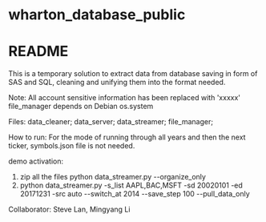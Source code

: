# wharton_database_public
# README #
This is a temporary solution to extract data from database saving in form of SAS and SQL,
cleaning and unifying them into the format needed.

Note: All account sensitive information has been replaced with 'xxxxx'
file_manager depends on Debian os.system

Files:
data_cleaner;
data_server;
data_streamer;
file_manager;

How to run:
For the mode of running through all years and then the next ticker, symbols.json file is not needed.

demo activation:
1. zip all the files
python data_streamer.py --organize_only
2. python data_streamer.py -s_list AAPL,BAC,MSFT -sd 20020101 -ed 20171231 -src auto --switch_at 2014 --save_step 100 --pull_data_only

Collaborator: Steve Lan, Mingyang Li
